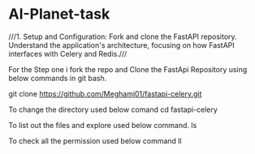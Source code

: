 # AI-Planet-task


///1. Setup and Configuration:
Fork and clone the FastAPI repository.
Understand the application's architecture, focusing on how FastAPI interfaces with Celery and Redis.///

For the Step one i fork the repo and Clone the FastApi Repository using below commands in git bash.

git clone https://github.com/Meghamj01/fastapi-celery.git

To change the directory used below comand
cd fastapi-celery  

To list out the files and explore used below command.
ls    

To check all the permission used below command
ll




